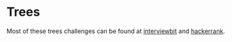 # Trees
Most of these trees challenges can be found at [interviewbit](https://www.interviewbit.com/courses/programming/topics/trees/) and [hackerrank](https://www.hackerrank.com/domains/tutorials/cracking-the-coding-interview).
